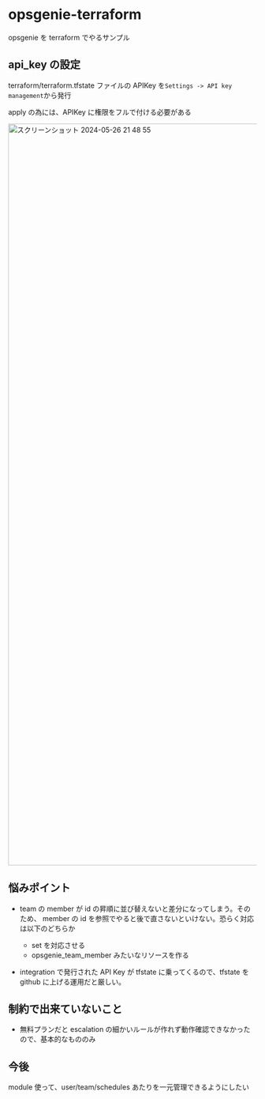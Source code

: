 # opsgenie-terraform

opsgenie を terraform でやるサンプル

## api_key の設定

terraform/terraform.tfstate ファイルの APIKey を`Settings -> API key management`から発行

apply の為には、APIKey に権限をフルで付ける必要がある

<img width="1501" alt="スクリーンショット 2024-05-26 21 48 55" src="https://github.com/tm8619/opsgenie-terraform/assets/46556788/b73d7aff-ded7-4c44-b7c0-49ec69ddf3ca">

## 悩みポイント

- team の member が id の昇順に並び替えないと差分になってしまう。そのため、 member の id を参照でやると後で直さないといけない。恐らく対応は以下のどちらか

  - set を対応させる
  - opsgenie_team_member みたいなリソースを作る

- integration で発行された API Key が tfstate に乗ってくるので、tfstate を github に上げる運用だと厳しい。

## 制約で出来ていないこと

- 無料プランだと escalation の細かいルールが作れず動作確認できなかったので、基本的なもののみ

## 今後

module 使って、user/team/schedules あたりを一元管理できるようにしたい
